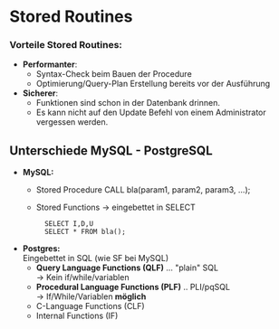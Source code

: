 # Stored Routines

### Vorteile Stored Routines:
- __Performanter__:
    - Syntax-Check beim Bauen der Procedure
    - Optimierung/Query-Plan Erstellung bereits vor der Ausführung
- __Sicherer__:  
    - Funktionen sind schon in der Datenbank drinnen.
    - Es kann nicht auf den Update Befehl von einem Administrator vergessen werden.

## Unterschiede MySQL - PostgreSQL
- __MySQL:__
    - Stored Procedure CALL bla(param1, param2, param3, ...);
    - Stored Functions -> eingebettet in SELECT  

            SELECT I,D,U
            SELECT * FROM bla();
- __Postgres:__  
    Eingebettet in SQL (wie SF bei MySQL)
    - __Query Language Functions (QLF)__ ... "plain" SQL  
    -> Kein if/while/variablen
    - __Procedural Language Functions (PLF)__ .. PLI/pqSQL  
    -> If/While/Variablen __möglich__
    - C-Language Functions (CLF)
    - Internal Functions (IF)